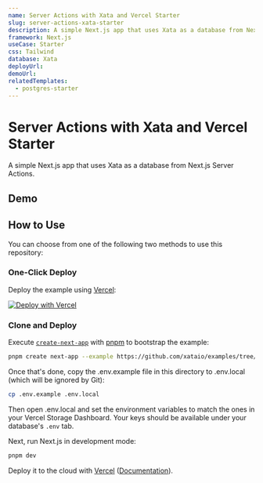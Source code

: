 ```yaml
---
name: Server Actions with Xata and Vercel Starter
slug: server-actions-xata-starter
description: A simple Next.js app that uses Xata as a database from Next.js Server Actions.
framework: Next.js
useCase: Starter
css: Tailwind
database: Xata
deployUrl:
demoUrl:
relatedTemplates:
  - postgres-starter
---
```


# Server Actions with Xata and Vercel Starter

A simple Next.js app that uses Xata as a database from Next.js Server Actions.

## Demo

## How to Use

You can choose from one of the following two methods to use this repository:

### One-Click Deploy

Deploy the example using [Vercel](https://vercel.com?utm_source=github&utm_medium=readme&utm_campaign=vercel-examples):

[![Deploy with Vercel](https://vercel.com/button)]()

### Clone and Deploy

Execute [`create-next-app`]() with [pnpm](https://pnpm.io/installation) to bootstrap the example:

```bash
pnpm create next-app --example https://github.com/xataio/examples/tree/main/
```

Once that's done, copy the .env.example file in this directory to .env.local (which will be ignored by Git):

```bash
cp .env.example .env.local
```

Then open .env.local and set the environment variables to match the ones in your Vercel Storage Dashboard. Your keys should be available under your database's `.env` tab.

Next, run Next.js in development mode:

```bash
pnpm dev
```

Deploy it to the cloud with [Vercel](https://vercel.com/new?utm_source=github&utm_medium=readme&utm_campaign=vercel-examples) ([Documentation](https://nextjs.org/docs/deployment)).
